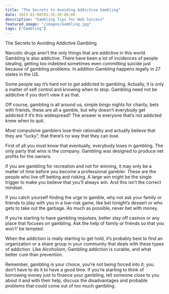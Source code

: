 ```yaml
---
title: "The Secrets to Avoiding Addictive Gambling"
date: 2023-01-08T03:35:30-08:00
description: "Gambling Tips for Web Success"
featured_image: "/images/Gambling.jpg"
tags: ["Gambling"]
---
```


The Secrets to Avoiding Addictive Gambling

Narcotic drugs aren’t the only things that are addictive in this world. Gambling is also addictive. There have been a lot of incidences of people stealing, getting too indebted sometimes even committing suicide just because of gambling problems. In addition Gambling happens legally in 27 states in the US.

Some people say it’s hard not to get addicted to gambling. Actually, it is only a matter of self control and knowing when to stop. Gambling need not be addictive if you don’t view it as that.

Off course, gambling is all around us, simple bingo nights for charity, bets with friends, these are all a gamble, but why doesn’t everybody get addicted if it’s this widespread? The answer is everyone that’s not addicted knew when to quit.

Most compulsive gamblers lose their rationality and actually believe that they are “lucky”, that there’s no way that they can lose.

First of all you must know that eventually, everybody loses in gambling. The only party that wins is the company. Gambling was designed to produce net profits for the owners.

If you are gambling for recreation and not for winning, it may only be a matter of time before you become a professional gambler. These are the people who live off betting and risking. A large win might be the single trigger to make you believe that you’ll always win. And this isn’t the correct mindset.

If you catch yourself finding the urge to gamble, why not ask your family or friends to play with you in a low-risk game, like bet tonight’s dessert or who gets to take out the garbage. As much as possible, never bet with money.

If you’re starting to have gambling impulses, better stay off casinos or any place that focuses on gambling. Ask the help of family or friends so that you won’t’ be tempted.

When the addiction is really starting to get hold, it’s probably best to find an organization or a share group in your community that deals with these types of addiction. Like Alcoholism, Gambling addiction is curable, and what better cure than prevention.

Remember, gambling is your choice, you’re not being forced into it; you don’t have to do it to have a good time. If you’re starting to think of borrowing money just to finance your gambling, tell someone close to you about it and with their help, discuss the disadvantages and probable problems that could come out of too much gambling.

